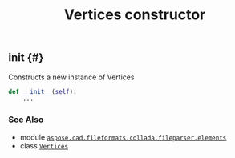 ﻿---
title: Vertices constructor
second_title: Aspose.CAD for Python via .NET API References
description: 
type: docs
weight: 10
url: /aspose.cad.fileformats.collada.fileparser.elements/vertices/__init__/
is_root: false
---

## __init__ {#}

Constructs a new instance of Vertices



```python
def __init__(self):
    ...
```





### See Also
* module [`aspose.cad.fileformats.collada.fileparser.elements`](../../)
* class [`Vertices`](/cad/python-net/aspose.cad.fileformats.collada.fileparser.elements/vertices)
